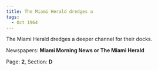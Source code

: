 ```yaml
---  
title: The Miami Herald dredges a  
tags:  
  - Oct 1964  
---  
```

  
The Miami Herald dredges a deeper channel for their docks.  
  
Newspapers: **Miami Morning News or The Miami Herald**  
  
Page: **2**, Section: **D** 
